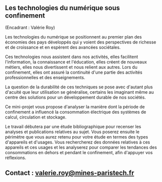 ## Les technologies du numérique sous confinement

(Encadrant : Valérie Roy)

Les technologies du numérique se positionnent au premier plan des
économies des pays développés qui y voient des perspectives de richesse
et de croissance et en espèrent des avancées sociétales.

Ces technologies nous assistent dans nos activités, elles facilitent
l'information, la connaissance et l\'éducation, elles créent de nouveaux
métiers, elles nous divertissent et nous relient aux autres. Lors du
confinement, elles ont assuré la continuité d'une partie des activités
professionnelles et des enseignements.

La question de la durabilité de ces techniques se pose avec d\'autant
plus d\'acuité que leur utilisation se généralise, certains les
imaginant même au centre des solutions pour un développement durable de
nos sociétés.

Ce mini-projet vous propose d'analyser la manière dont la période de
confinement a influencé la consommation électrique des systèmes de
calcul, circulation et stockage.

Le travail débutera par une étude bibliographique pour recenser les
analyses et publications relatives au sujet. Vous poserez ensuite le
périmètre que vous aurez retenu pour votre étude en termes des types
d'appareils et d'usages. Vous rechercherez des données relatives à ces
appareils et ces usages et les analyserez pour comparer les tendances
des consommations en dehors et pendant le confinement, afin d'appuyer
vos réflexions.

## Contact : valerie.roy@mines-paristech.fr
